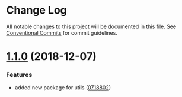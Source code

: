 # Change Log

All notable changes to this project will be documented in this file.
See [Conventional Commits](https://conventionalcommits.org) for commit guidelines.

# [1.1.0](https://github.com/stickyroll/react-stickyroll/compare/v1.0.0...v1.1.0) (2018-12-07)

### Features

-   added new package for utils ([0718802](https://github.com/stickyroll/react-stickyroll/commit/0718802))
